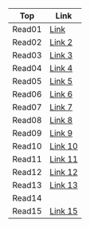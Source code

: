|Top| Link|
|-----------|-------------------------------------------------------|
|Read01     | [Link](read01.201/class.01..md)|
|Read02     | [Link 2](read01.201/read02.201/class.02.md)|
|Read03     | [Link 3](read01.201/read03.201/class03.md)             |
|Read04     | [Link 4](read01.201/read03.201/read04.201/class04.md)|
|Read05     | [Link 5](read01.201/read03.201/read05.201/class05.md)|
|Read06     | [Link 6](read06.201/class06.md)|
|Read07     | [Link 7](read06.201/read07.201/class07.md)|
|Read08     | [Link 8](read08.201/class08.md)|
|Read09     | [Link 9](read09.201/class09.md)|
|Read10     | [Link 10](read01.201/read10.201/class10.md)|
|Read11     | [Link 11](read01.201/read11.201/class11.md)|
|Read12     | [Link 12]()|
|Read13     | [Link 13]()|
|Read14|    | [Link 14]()|
|Read15     | [Link 15]()|